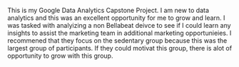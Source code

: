 This is my Google Data Analytics Capstone Project.   I am new to data analytics and this was an excellent opportunity for me to grow and learn.  I was tasked with analyizing a non Bellabeat deivce to see if I could learn any insights to assist the marketing team in additional marketing opportunieies.   I recommened that they focus on the sedentary group because this was the largest group of participants.  If they could motivat this group, there is alot of opportunity to grow with this group.   
